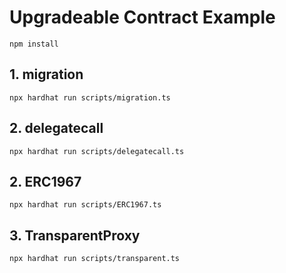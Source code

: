 # Upgradeable Contract Example

```shell
npm install
```

## 1. migration

```shell
npx hardhat run scripts/migration.ts
```

## 2. delegatecall

```shell
npx hardhat run scripts/delegatecall.ts
```

## 2. ERC1967

```shell
npx hardhat run scripts/ERC1967.ts
```

## 3. TransparentProxy

```shell
npx hardhat run scripts/transparent.ts
```
